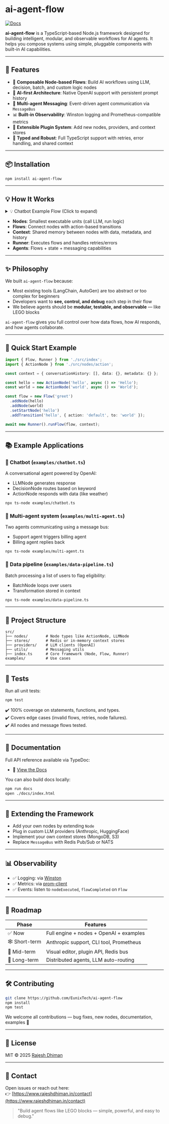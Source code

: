 # ai-agent-flow

[![Docs](https://img.shields.io/badge/docs-typedoc-blue.svg)](https://EunixTech.github.io/ai-agent-flow)

**ai-agent-flow** is a TypeScript-based Node.js framework designed for building intelligent, modular, and observable workflows for AI agents. It helps you compose systems using simple, pluggable components with built-in AI capabilities.

---

## 🚀 Features

- 🔄 **Composable Node-based Flows**: Build AI workflows using LLM, decision, batch, and custom logic nodes
- 🧠 **AI-first Architecture**: Native OpenAI support with persistent prompt history
- 📡 **Multi-agent Messaging**: Event-driven agent communication via `MessageBus`
- 📊 **Built-in Observability**: Winston logging and Prometheus-compatible metrics
- 🔌 **Extensible Plugin System**: Add new nodes, providers, and context stores
- 🔐 **Typed and Robust**: Full TypeScript support with retries, error handling, and shared context

---

## 📦 Installation

```bash
npm install ai-agent-flow
```

---

## 💡 How It Works

<details>
<summary>💡 Chatbot Example Flow (Click to expand)</summary>

```mermaid
flowchart TD
  A[Start Node (LLMNode)] -->|default| B[DecisionNode]
  B -->|weather| C[Weather ActionNode]
  B -->|default| D[Fallback ActionNode]
```

</details>

- **Nodes**: Smallest executable units (call LLM, run logic)
- **Flows**: Connect nodes with action-based transitions
- **Context**: Shared memory between nodes with data, metadata, and history
- **Runner**: Executes flows and handles retries/errors
- **Agents**: Flows + state + messaging capabilities

---

## ✨ Philosophy

We built `ai-agent-flow` because:

- Most existing tools (LangChain, AutoGen) are too abstract or too complex for beginners
- Developers want to **see, control, and debug** each step in their flow
- We believe agents should be **modular, testable, and observable** — like LEGO blocks

`ai-agent-flow` gives you full control over how data flows, how AI responds, and how agents collaborate.

---

## 🧠 Quick Start Example

```ts
import { Flow, Runner } from './src/index';
import { ActionNode } from './src/nodes/action';

const context = { conversationHistory: [], data: {}, metadata: {} };

const hello = new ActionNode('hello', async () => 'Hello');
const world = new ActionNode('world', async () => 'World');

const flow = new Flow('greet')
  .addNode(hello)
  .addNode(world)
  .setStartNode('hello')
  .addTransition('hello', { action: 'default', to: 'world' });

await new Runner().runFlow(flow, context);
```

---

## 📚 Example Applications

### 🔮 Chatbot (`examples/chatbot.ts`)

A conversational agent powered by OpenAI:

- LLMNode generates response
- DecisionNode routes based on keyword
- ActionNode responds with data (like weather)

```bash
npx ts-node examples/chatbot.ts
```

### 🤝 Multi-agent system (`examples/multi-agent.ts`)

Two agents communicating using a message bus:

- Support agent triggers billing agent
- Billing agent replies back

```bash
npx ts-node examples/multi-agent.ts
```

### 🧪 Data pipeline (`examples/data-pipeline.ts`)

Batch processing a list of users to flag eligibility:

- BatchNode loops over users
- Transformation stored in context

```bash
npx ts-node examples/data-pipeline.ts
```

---

## 📁 Project Structure

```
src/
├── nodes/        # Node types like ActionNode, LLMNode
├── stores/       # Redis or in-memory context stores
├── providers/    # LLM clients (OpenAI)
├── utils/        # Messaging utils
├── index.ts      # Core framework (Node, Flow, Runner)
examples/         # Use cases
```

---

## 🧪 Tests

Run all unit tests:

```bash
npm test
```

✔️ 100% coverage on statements, functions, and types.  
✔️ Covers edge cases (invalid flows, retries, node failures).  
✔️ All nodes and message flows tested.

---

## 📖 Documentation

Full API reference available via TypeDoc:

- 📘️ [View the Docs](https://EunixTech.github.io/ai-agent-flow)

You can also build docs locally:

```bash
npm run docs
open ./docs/index.html
```

---

## 🔌 Extending the Framework

- Add your own nodes by extending `Node`
- Plug in custom LLM providers (Anthropic, HuggingFace)
- Implement your own context stores (MongoDB, S3)
- Replace `MessageBus` with Redis Pub/Sub or NATS

---

## 📊 Observability

- ✅ Logging: via [Winston](https://github.com/winstonjs/winston)
- ✅ Metrics: via [prom-client](https://github.com/siimon/prom-client)
- ✅ Events: listen to `nodeExecuted`, `flowCompleted` on `Flow`

---

## 🛝 Roadmap

| Phase         | Features                                |
| ------------- | --------------------------------------- |
| ✅ Now        | Full engine + nodes + OpenAI + examples |
| 🕸️ Short-term | Anthropic support, CLI tool, Prometheus |
| 🧠 Mid-term   | Visual editor, plugin API, Redis bus    |
| 🚁️ Long-term | Distributed agents, LLM auto-routing    |

---

## 🛠️ Contributing

```bash
git clone https://github.com/EunixTech/ai-agent-flow
npm install
npm test
```

We welcome all contributions — bug fixes, new nodes, documentation, examples 🙌

---

## 📄 License

MIT © 2025 [Rajesh Dhiman](https://www.rajeshdhiman.in)

---

## 💬 Contact

Open issues or reach out here:  
👉 [https://www.rajeshdhiman.in/contact](https://www.rajeshdhiman.in/contact)

> "Build agent flows like LEGO blocks — simple, powerful, and easy to debug."
